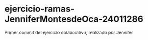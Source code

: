 # ejercicio-ramas-JenniferMontesdeOca-24011286
Primer commit del ejercicio colaborativo, realizado por Jennifer